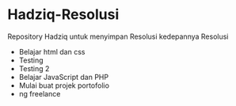 # Hadziq-Resolusi
Repository Hadziq untuk menyimpan Resolusi kedepannya
Resolusi
- Belajar html dan css
- Testing
- Testing 2
- Belajar JavaScript dan PHP
- Mulai buat projek portofolio
- ng freelance
